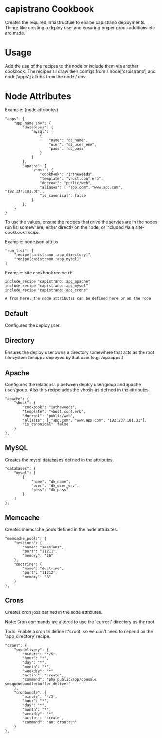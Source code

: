 capistrano Cookbook
===================
Creates the required infrastructure to enalbe capistrano deployments. Things like
creating a deploy user and ensuring proper group additions etc are made.

Usage
=====

Add the use of the recipes to the node or include them via another cookbook. The recipes all
draw their configs from a node['capistrano'] and node['apps'] attribs from the node / env.

Node Attributes
===============

Example: (node attributes)

```
"apps": {
    "app_name_env": {
        "databases": {
            "mysql": [
                {
                    "name": "db_name",
                    "user": "db_user_env",
                    "pass": "db_pass"
                }
            ]
        },
        "apache": {
            "vhost": {
                "cookbook": "intheweeds",
                "template": "vhost.conf.erb",
                "docroot": "public/web",
                "aliases": [ "app.com", "www.app.com", "192.237.181.31"],
                "is_canonical": false
            }
        },
    }
}
```

To use the values, ensure the recipes that drive the servies are in the
nodes run list somewhere, either directly on the node, or included via
a site-cookbook recipe.

Example: node.json attribs

```
"run_list": [
    "recipe[capistrano::app_directory]",
    "recipe[capistrano::app_mysql]"
]
```

Example: site cookbook recipe.rb

```
include_recipe "capistrano::app_apache"
include_recipe "capistrano::app_mysql"
include_recipe "capistrano::app_crons"

# from here, the node attributes can be defined here or on the node
```

Default
-------

Configures the deploy user.

Directory
---------

Ensures the deploy user owns a directory somewhere that acts as the root file system
for apps deployed by that user (e.g. /opt/apps.)

Apache
------

Configures the relationship between deploy user/group and apache user/group. Also
this recipe adds the vhosts as defined in the attributes.

```
"apache": {
    "vhost": {
        "cookbook": "intheweeds",
        "template": "vhost.conf.erb",
        "docroot": "public/web",
        "aliases": [ "app.com", "www.app.com", "192.237.181.31"],
        "is_canonical": false
    }
},
```

MySQL
-----

Creates the mysql databases defined in the attributes.

```
"databases": {
    "mysql": [
        {
            "name": "db_name",
            "user": "db_user_env",
            "pass": "db_pass"
        }
    ]
},
```

Memcache
--------

Creates memcache pools defined in the node attributes.

```
"memcache_pools": {
    "sessions": {
        "name": "sessions",
        "port": "11211",
        "memory": "16"
    },
    "doctrine": {
        "name": "doctrine",
        "port": "11212",
        "memory": "8"
    }
},
```

Crons
-----

Creates cron jobs defined in the node attributes.

Note: Cron commands are altered to use the 'current' directory as the root.

Todo: Enable a cron to define it's root, so we don't need to depend
on the 'app_directory' recipe.

```
"crons": {
    "smsdelivery": {
        "minute": "*/5",
        "hour": "*",
        "day": "*",
        "month": "*",
        "weekday": "*",
        "action": "create",
        "command": "php public/app/console smsqueuebundle:buffer:deliver"
    },
    "cronbundle": {
        "minute": "*/5",
        "hour": "*",
        "day": "*",
        "month": "*",
        "weekday": "*",
        "action": "create",
        "command": "ant cron:run"
    }
},
```
